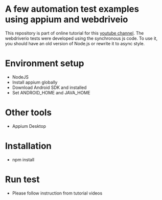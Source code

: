 # A few automation test examples using appium and webdriveio
This repository is part of online tutorial for this [youtube channel](https://www.youtube.com/channel/UC0yz1P9c1mNfB7Rt5r-NbSA/playlists). The webdriverio tests were developed using the synchronous js code. To use it, you should have an old version of Node.js or rewrite it to async style.

# Environment setup
* NodeJS
* Install appium globally
* Download Android SDK and installed
* Set ANDROID_HOME and JAVA_HOME

# Other tools
* Appium Desktop

# Installation
* npm install

# Run test
* Please follow instruction from tutorial videos
